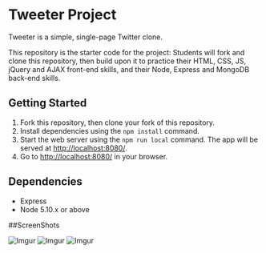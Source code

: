# Tweeter Project

Tweeter is a simple, single-page Twitter clone.

This repository is the starter code for the project: Students will fork and clone this repository, then build upon it to practice their HTML, CSS, JS, jQuery and AJAX front-end skills, and their Node, Express and MongoDB back-end skills.

## Getting Started

1. Fork this repository, then clone your fork of this repository.
2. Install dependencies using the `npm install` command.
3. Start the web server using the `npm run local` command. The app will be served at <http://localhost:8080/>.
4. Go to <http://localhost:8080/> in your browser.

## Dependencies

- Express
- Node 5.10.x or above

##ScreenShots

![Imgur](https://i.imgur.com/sSYZMSV.png)
![Imgur](https://i.imgur.com/GUXWtCK.png)
![Imgur](https://i.imgur.com/vEn7qdw.png)

